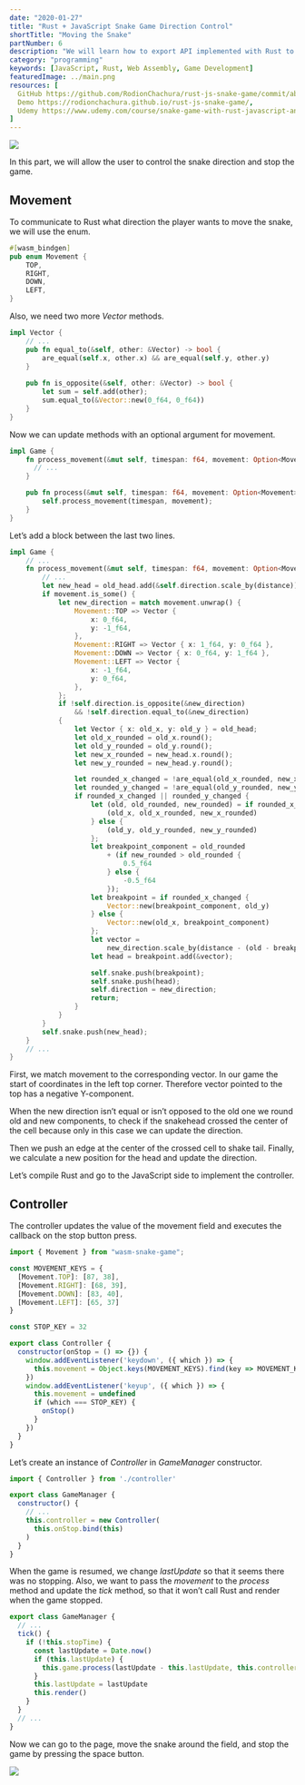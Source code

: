 ```yaml
---
date: "2020-01-27"
title: "Rust + JavaScript Snake Game Direction Control"
shortTitle: "Moving the Snake"
partNumber: 6
description: "We will learn how to export API implemented with Rust to JavaScript app"
category: "programming"
keywords: [JavaScript, Rust, Web Assembly, Game Development]
featuredImage: ../main.png
resources: [
  GitHub https://github.com/RodionChachura/rust-js-snake-game/commit/ab12cef511d51ec01d9b3c3f2931b885c8cd8eb3 Code Changes,
  Demo https://rodionchachura.github.io/rust-js-snake-game/,
  Udemy https://www.udemy.com/course/snake-game-with-rust-javascript-and-webassembly
]
---
```


![](../main.png)

In this part, we will allow the user to control the snake direction and stop the game.

## Movement

To communicate to Rust what direction the player wants to move the snake, we will use the enum.

```rust:title=src/lib.rs
#[wasm_bindgen]
pub enum Movement {
    TOP,
    RIGHT,
    DOWN,
    LEFT,
}
```

Also, we need two more *Vector* methods.

```rust:title=src/lib.rs
impl Vector {
    // ...
    pub fn equal_to(&self, other: &Vector) -> bool {
        are_equal(self.x, other.x) && are_equal(self.y, other.y)
    }
    
    pub fn is_opposite(&self, other: &Vector) -> bool {
        let sum = self.add(other);
        sum.equal_to(&Vector::new(0_f64, 0_f64))
    }
}
```

Now we can update methods with an optional argument for movement.

```rust:title=src/lib.rs
impl Game {
    fn process_movement(&mut self, timespan: f64, movement: Option<Movement>) {
      // ...
    }

    pub fn process(&mut self, timespan: f64, movement: Option<Movement>) {
        self.process_movement(timespan, movement);
    }
}
```

Let’s add a block between the last two lines.

```rust:title=src/lib.rs
impl Game {
    // ...
    fn process_movement(&mut self, timespan: f64, movement: Option<Movement>) {
        // ...
        let new_head = old_head.add(&self.direction.scale_by(distance));
        if movement.is_some() {
            let new_direction = match movement.unwrap() {
                Movement::TOP => Vector {
                    x: 0_f64,
                    y: -1_f64,
                },
                Movement::RIGHT => Vector { x: 1_f64, y: 0_f64 },
                Movement::DOWN => Vector { x: 0_f64, y: 1_f64 },
                Movement::LEFT => Vector {
                    x: -1_f64,
                    y: 0_f64,
                },
            };
            if !self.direction.is_opposite(&new_direction)
                && !self.direction.equal_to(&new_direction)
            {
                let Vector { x: old_x, y: old_y } = old_head;
                let old_x_rounded = old_x.round();
                let old_y_rounded = old_y.round();
                let new_x_rounded = new_head.x.round();
                let new_y_rounded = new_head.y.round();

                let rounded_x_changed = !are_equal(old_x_rounded, new_x_rounded);
                let rounded_y_changed = !are_equal(old_y_rounded, new_y_rounded);
                if rounded_x_changed || rounded_y_changed {
                    let (old, old_rounded, new_rounded) = if rounded_x_changed {
                        (old_x, old_x_rounded, new_x_rounded)
                    } else {
                        (old_y, old_y_rounded, new_y_rounded)
                    };
                    let breakpoint_component = old_rounded
                        + (if new_rounded > old_rounded {
                            0.5_f64
                        } else {
                            -0.5_f64
                        });
                    let breakpoint = if rounded_x_changed {
                        Vector::new(breakpoint_component, old_y)
                    } else {
                        Vector::new(old_x, breakpoint_component)
                    };
                    let vector =
                        new_direction.scale_by(distance - (old - breakpoint_component).abs());
                    let head = breakpoint.add(&vector);

                    self.snake.push(breakpoint);
                    self.snake.push(head);
                    self.direction = new_direction;
                    return;
                }
            }
        }
        self.snake.push(new_head);
    }
    // ...
}
```

First, we match movement to the corresponding vector. In our game the start of coordinates in the left top corner. Therefore vector pointed to the top has a negative Y-component.

When the new direction isn’t equal or isn’t opposed to the old one we round old and new components, to check if the snakehead crossed the center of the cell because only in this case we can update the direction.

Then we push an edge at the center of the crossed cell to shake tail. Finally, we calculate a new position for the head and update the direction.

Let’s compile Rust and go to the JavaScript side to implement the controller.

## Controller

The controller updates the value of the movement field and executes the callback on the stop button press.

```js:title=www/src/controller.js
import { Movement } from "wasm-snake-game";

const MOVEMENT_KEYS = {
  [Movement.TOP]: [87, 38],
  [Movement.RIGHT]: [68, 39],
  [Movement.DOWN]: [83, 40],
  [Movement.LEFT]: [65, 37]
}

const STOP_KEY = 32

export class Controller {
  constructor(onStop = () => {}) {
    window.addEventListener('keydown', ({ which }) => {
      this.movement = Object.keys(MOVEMENT_KEYS).find(key => MOVEMENT_KEYS[key].includes(which))
    })
    window.addEventListener('keyup', ({ which }) => {
      this.movement = undefined
      if (which === STOP_KEY) {
        onStop()
      }
    })
  }
}
```

Let’s create an instance of *Controller* in *GameManager* constructor.

```js:title=www/src/game-manager.js
import { Controller } from './controller'

export class GameManager {
  constructor() {
    // ...
    this.controller = new Controller(
      this.onStop.bind(this)
    )
  }
}
```

When the game is resumed, we change *lastUpdate* so that it seems there was no stopping. Also, we want to pass the *movement* to the *process* method and update the *tick* method, so that it won’t call Rust and render when the game stopped.

```js:title=www/src/game-manager.js
export class GameManager {
  // ...
  tick() {
    if (!this.stopTime) {
      const lastUpdate = Date.now()
      if (this.lastUpdate) {
        this.game.process(lastUpdate - this.lastUpdate, this.controller.movement)
      }
      this.lastUpdate = lastUpdate
      this.render()
    }
  }
  // ...
}
```

Now we can go to the page, move the snake around the field, and stop the game by pressing the space button.

![](move.gif)
